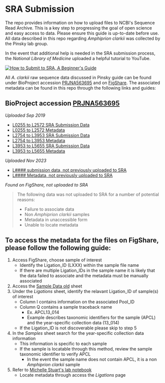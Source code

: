 SRA Submission
==============
The repo provides information on how to upload files to NCBI's Sequence Read Archive. This is a key step to progressing the goal of open science and easy access to data. Please ensure this guide is up-to-date before use. All data described in this repo regarding *Amphiprion clarkii* was collected by the Pinsky lab group.

In the event that additional help is needed in the SRA submission process, the *National Library of Medicine* uploaded a helpful tutorial to YouTube. 

[![How to Submit to SRA, A Beginner's Guide](https://img.youtube.com/vi/PTg9Ru68fc0/hqdefault.jpg)](https://youtu.be/PTg9Ru68fc0)



All *A. clarkii* raw sequence data discussed in Pinsky guide can be found under BioProject accession [PRJNA563695](https://www.ncbi.nlm.nih.gov/bioproject/PRJNA563695) and on [FigShare](https://doi.org/10.6084/m9.figshare.24653490.v1). The associated metadata can be found in this repo through the following links and guides:



## **BioProject accession [PRJNA563695](https://www.ncbi.nlm.nih.gov/Traces/study/?acc=SRP220170)**

*Uploaded Sep 2019*
- [L0255 to L2572 SRA Submission Data](https://github.com/pinskylab/SRA-submission/blob/master/amphiprion-clarkii-table1.tsv)
- [L0255 to L2572 Metadata](https://github.com/pinskylab/SRA-submission/blob/master/amphiprion-clarkii-metadata1.tsv)
- [L2754 to L3953 SRA Submission Data](https://github.com/pinskylab/SRA-submission/blob/master/amphiprion-clarkii-table2.tsv)
- [L2754 to L3953 Metadata](https://github.com/pinskylab/SRA-submission/blob/master/amphiprion-clarkii-metadata2.tsv)
- [L3953 to L5655 SRA Submission Data](https://github.com/pinskylab/SRA-submission/blob/master/amphiprion-clarkii-table3.tsv)
- [L3953 to L5655 Metadata](https://github.com/pinskylab/SRA-submission/blob/master/amphiprion-clarkii-metadata3.tsv)

*Uploaded Nov 2023*
- [L#### submission data, not previously uploaded to SRA](https://github.com/pinskylab/SRA-submission/blob/master/SRA_Upload_Nov_2023%20-%20Version%20to%20submit%20to%20SRA.tsv)
- [L#### Metadata, not previously uploaded to SRA](https://github.com/pinskylab/SRA-submission/blob/master/SRA_Upload_Nov_2023%20-%20Metadata.tsv)

*Found on FigShare, not uploaded to SRA*
> The following data was not uploaded to SRA for a number of potential reasons:
  > - Failure to associate data
  > - Non *Amphiprion clarkii* samples
  > - Metadata in unaccessible form
  > - Unable to locate metadata

## To access the metadata for the files on FigShare, please follow the following guide:
1. Access FigShare, choose sample of interest
   - Identify the Ligation_ID (LXXX) within the sample file name
   - If there are multiple Ligation_IDs in the sample name it is likely that the data failed to associate and the metadata must be manually associated
2. Access the [Sample Data old](Sample_Data_old.xlsx) sheet
3. Under the *Ligations* sheet, identify the relavant Ligation_ID of sample(s) of interest
   - Column I contains information on the associated Pool_ID
   - Column Q contains a sample traceback name
     - Ex. APCL13_014
     - Example describes taxonomic identifiers for the sample (APCL) and the year-specific collection data (13_014)
   - If the Ligation_ID is not discoverable please skip to step 5
4. In the *Samples* sheet search for the year-specific collection data information
   - This information is specific to each sample
   - If the sample is locatable through this method, review the sample taxonomic identifier to verify APCL
     - In the event the sample name does not contain APCL, it is a non *Amphiprion clarkii* sample
5. Refer to [Michelle Stuart's lab notebook](https://pinskylab.github.io/laboratory/laboratory-notebooks/)
   - Locate metadata through access the *Ligations* page
